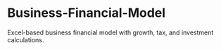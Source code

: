 # Business-Financial-Model
Excel-based business financial model with growth, tax, and investment calculations.
